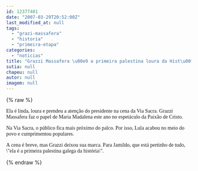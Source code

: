 ```yaml
---
id: 12377401
date: "2007-03-29T20:52:00Z"
last_modified_at: null
tags:
  - "grazi-massafera"
  - "historia"
  - "primeira-etapa"
categories:
  - "noticias"
title: "Grazzi Massafera \u00e9 a primeira palestina loura da Hist\u00f3ria"
sutia: null
chapeu: null
autor: null
imagem: null
---
```

{% raw %}
<p><P><FONT face=Verdana>Ela é linda, loura e prendeu a atenção do presidente na cena da Via Sacra. Grazzi Massafera faz o papel de Maria Madalena este ano no espetáculo da Paixão de Cristo.&nbsp;&nbsp;</FONT></P></p>
<p><P><FONT face=Verdana>Na Via Sacra, o público fica mais próximo do palco. Por isso, Lula acabou no meio do povo e cumprimentou populares. </FONT></P></p>
<p><P><FONT face=Verdana>A&nbsp;cena&nbsp;é breve, mas Grazzi deixou sua marca.&nbsp;Para Jamildo, que está pertinho de tudo, \"ela é a primeira palestina galega da história\".</FONT></P> </p>
{% endraw %}